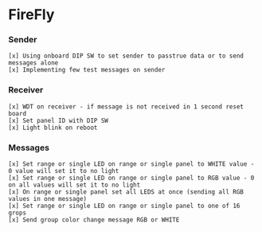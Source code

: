 # FireFly

### Sender

    [x] Using onboard DIP SW to set sender to passtrue data or to send messages alone
    [x] Implementing few test messages on sender
    
### Receiver    
    
    [x] WDT on receiver - if message is not received in 1 second reset board
    [x] Set panel ID with DIP SW
    [x] Light blink on reboot

### Messages

    [x] Set range or single LED on range or single panel to WHITE value - 0 value will set it to no light
    [x] Set range or single LED on range or single panel to RGB value - 0 on all values will set it to no light
    [x] On range or single panel set all LEDS at once (sending all RGB values in one message)
    [x] Set range or single LED on range or single panel to one of 16 grops
    [x] Send group color change message RGB or WHITE
